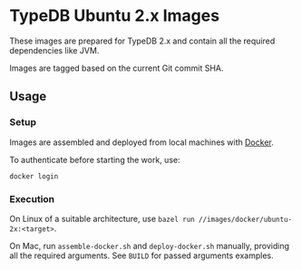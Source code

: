 # TypeDB Ubuntu 2.x Images

These images are prepared for TypeDB 2.x and contain all the required dependencies like JVM.

Images are tagged based on the current Git commit SHA.

## Usage

### Setup

Images are assembled and deployed from local machines with [Docker](https://www.docker.com/get-started/).

To authenticate before starting the work, use:

```shell
docker login
```

### Execution

On Linux of a suitable architecture, use `bazel run //images/docker/ubuntu-2x:<target>`.

On Mac, run `assemble-docker.sh` and `deploy-docker.sh` manually, providing all the required arguments. See `BUILD` for
passed arguments examples.
